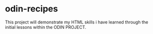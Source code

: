 # odin-recipes
This project will demonstrate my HTML skills i have learned through the initial lessons within the ODIN PROJECT.

